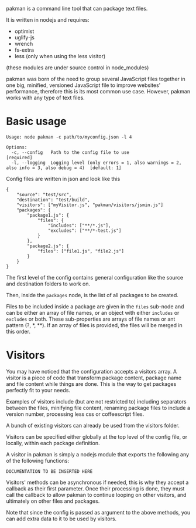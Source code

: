 pakman is a command line tool that can package text files.

It is written in nodejs and requires:

- optimist
- uglify-js
- wrench
- fs-extra
- less (only when using the less visitor)

(these modules are under source control in node_modules)

pakman was born of the need to group several JavaScript files together in one big, minified, versioned JavaScript file to improve websites' performance, therefore this is its most common use case. However, pakman works with any type of text files.

Basic usage
===========

	Usage: node pakman -c path/to/myconfig.json -l 4

	Options:
	  -c, --config   Path to the config file to use                                                     [required]
	  -l, --logging  Logging level (only errors = 1, also warnings = 2, also info = 3, also debug = 4)  [default: 1]

Config files are written in json and look like this

	{
	    "source": "test/src",
	    "destination": "test/build",
	    "visitors": ["myVisitor.js", "pakman/visitors/jsmin.js"]
	    "packages": {
	        "package1.js": {
	            "files": {
	                "includes": ["**/*.js"],
	                "excludes": ["**/*-test.js"]
	            }
	        },
	        "package2.js": {
	        	"files": ["file1.js", "file2.js"]
	        }
	    }
	}

The first level of the config contains general configuration like the source and destination folders to work on.

Then, inside the `packages` node, is the list of all packages to be created.

Files to be included inside a package are given in the `files` sub-node and can be either an array of file names, or an object with either `includes` or `excludes` or both. These sub-properties are arrays of file names or ant pattern (?, *, **). If an array of files is provided, the files will be merged in this order.

Visitors
========

You may have noticed that the configuration accepts a visitors array. A visitor is a piece of code that transform package content, package name and file content while things are done. This is the way to get packages perfectly fit to your needs.

Examples of visitors include (but are not restricted to) including separators between the files, minifying file content, renaming package files to include a version number, processing less css or coffeescript files.

A bunch of existing visitors can already be used from the visitors folder.

Visitors can be specified either globally at the top level of the config file, or locally, within each package definition.

A visitor in pakman is simply a nodejs module that exports the following any of the following functions:

	DOCUMENTATION TO BE INSERTED HERE

Visitors' methods can be asynchronous if needed, this is why they accept a callback as their first parameter. Once their processing is done, they must call the callback to allow pakman to continue looping on other visitors, and ultimately on other files and packages.

Note that since the config is passed as argument to the above methods, you can add extra data to it to be used by visitors.